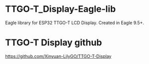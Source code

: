 # TTGO-T_Display-Eagle-lib
Eagle library for ESP32 TTGO-T LCD Display. Created in Eagle 9.5+.


# TTGO-T Display github 
https://github.com/Xinyuan-LilyGO/TTGO-T-Display
